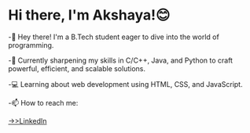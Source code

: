 # Hi there, I'm Akshaya!😊

<p>-👋 Hey there! I'm a B.Tech student eager to dive into the world of programming.</p>
<p>-🔧 Currently sharpening my skills in C/C++, Java, and Python to craft powerful, efficient, and scalable solutions.</p>
<p>-💻 Learning about web development using HTML, CSS, and JavaScript.</p>
<p>-📫 How to reach me:</p><a href=https://www.linkedin.com/in/akshaya-s-bipin-43233b259>->>LinkedIn</a>
<br><br>
<!-- <img align = "left" width = 47% src = "https://github-readme-stats.vercel.app/api?username=Akshaya21513&show_icons=true&theme=radical" />
<img align = "left" width = 47% src = "https://github-readme-stats.vercel.app/api/top-langs/?username=Akshaya21513&layout=compact" /> -->
